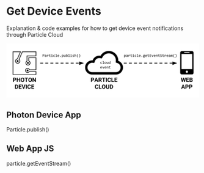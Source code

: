 # Get Device Events

Explanation & code examples for how to get device event notifications through Particle Cloud

![](../../.gitbook/assets/particle-cloud-event.png)

## Photon Device App

Particle.publish\(\)

## Web App JS

particle.getEventStream\(\)



